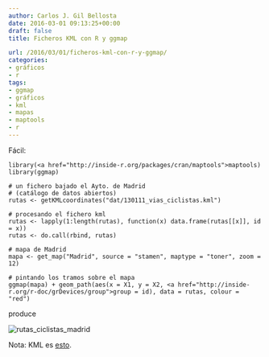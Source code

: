 ```yaml
---
author: Carlos J. Gil Bellosta
date: 2016-03-01 09:13:25+00:00
draft: false
title: Ficheros KML con R y ggmap

url: /2016/03/01/ficheros-kml-con-r-y-ggmap/
categories:
- gráficos
- r
tags:
- ggmap
- gráficos
- kml
- mapas
- maptools
- r
---
```


Fácil:



    library(<a href="http://inside-r.org/packages/cran/maptools">maptools)
    library(ggmap)

    # un fichero bajado el Ayto. de Madrid
    # (catálogo de datos abiertos)
    rutas <- getKMLcoordinates("dat/130111_vias_ciclistas.kml")

    # procesando el fichero kml
    rutas <- lapply(1:length(rutas), function(x) data.frame(rutas[[x]], id = x))
    rutas <- do.call(rbind, rutas)

    # mapa de Madrid
    mapa <- get_map("Madrid", source = "stamen", maptype = "toner", zoom = 12)

    # pintando los tramos sobre el mapa
    ggmap(mapa) + geom_path(aes(x = X1, y = X2, <a href="http://inside-r.org/r-doc/grDevices/group">group = id), data = rutas, colour = "red")



produce

![rutas_ciclistas_madrid](/wp-uploads/2016/02/rutas_ciclistas_madrid.png)


Nota: KML es [esto](https://en.wikipedia.org/wiki/Keyhole_Markup_Language).
